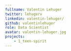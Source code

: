 ```yaml
---
fullname: Valentin Lehuger
twitter: lehugerv
linkedin: valentin-lehuger/
github: valentinlehuger
role: Data Scientist
avatar: valentin-lehuger.jpg
projects:
    - 1_teen-spirit
---
```

